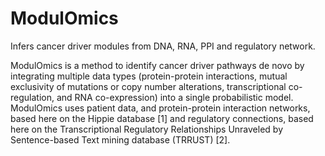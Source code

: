 # ModulOmics
Infers cancer driver modules from DNA, RNA, PPI and regulatory network.

ModulOmics is a method to identify cancer driver pathways de novo by integrating multiple data types (protein-protein interactions, mutual exclusivity of mutations or copy number alterations, transcriptional co-regulation, and RNA co-expression) into a single probabilistic model. ModulOmics uses patient data, and protein-protein interaction networks, based here on the Hippie database [1] and regulatory connections, based here on the Transcriptional Regulatory Relationships Unraveled by Sentence-based Text mining database (TRRUST) [2].
